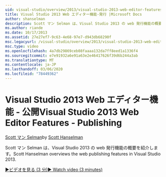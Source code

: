 ```yaml
---
uid: visual-studio/overview/2013/visual-studio-2013-web-editor-features-publishing
title: Visual Studio 2013 Web エディター機能-発行 |Microsoft Docs
author: shanselman
description: Scott マン Selman は、Visual Studio 2013 の web 発行機能の概要を紹介します。
ms.author: riande
ms.date: 10/17/2013
ms.assetid: 27e27ef7-9c63-4e68-97e7-d943db68290f
msc.legacyurl: /visual-studio/overview/2013/visual-studio-2013-web-editor-features-publishing
msc.type: video
ms.openlocfilehash: 4a7db29869ceb08faaaa132da7ff8eed1a1336f4
ms.sourcegitcommit: e7e91932a6e91a63e2e46417626f39d6b244a3ab
ms.translationtype: MT
ms.contentlocale: ja-JP
ms.lasthandoff: 03/06/2020
ms.locfileid: "78449362"
---
```

# <a name="visual-studio-2013-web-editor-features---publishing"></a><span data-ttu-id="f264f-103">Visual Studio 2013 Web エディター機能 - 公開</span><span class="sxs-lookup"><span data-stu-id="f264f-103">Visual Studio 2013 Web Editor Features - Publishing</span></span>

<span data-ttu-id="f264f-104">[Scott マン Selman](https://github.com/shanselman)</span><span class="sxs-lookup"><span data-stu-id="f264f-104">by [Scott Hanselman](https://github.com/shanselman)</span></span>

<span data-ttu-id="f264f-105">Scott マン Selman は、Visual Studio 2013 の web 発行機能の概要を紹介します。</span><span class="sxs-lookup"><span data-stu-id="f264f-105">Scott Hanselman overviews the web publishing features in Visual Studio 2013.</span></span>

[<span data-ttu-id="f264f-106">&#9654;ビデオを見る (3 分)</span><span class="sxs-lookup"><span data-stu-id="f264f-106">&#9654; Watch video (3 minutes)</span></span>](https://channel9.msdn.com/Blogs/ASP-NET-Site-Videos/visual-studio-2013-web-editor-features-publishing)
